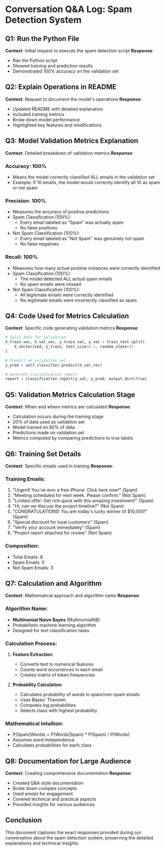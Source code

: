# Conversation Q&A Log: Spam Detection System

## Q1: Run the Python File
**Context**: Initial request to execute the spam detection script
**Response**: 
- Ran the Python script
- Showed training and prediction results
- Demonstrated 100% accuracy on the validation set

## Q2: Explain Operations in README
**Context**: Request to document the model's operations
**Response**: 
- Updated README with detailed explanation
- Included training metrics
- Broke down model performance
- Highlighted key features and modifications

## Q3: Model Validation Metrics Explanation
**Context**: Detailed breakdown of validation metrics
**Response**:

### Accuracy: 100%
- Means the model correctly classified ALL emails in the validation set
- Example: If 10 emails, the model would correctly identify all 10 as spam or not spam

### Precision: 100%
- Measures the accuracy of positive predictions
- Spam Classification (100%):
  * Every email labeled as "Spam" was actually spam
  * No false positives
- Not Spam Classification (100%):
  * Every email labeled as "Not Spam" was genuinely not spam
  * No false negatives

### Recall: 100%
- Measures how many actual positive instances were correctly identified
- Spam Classification (100%):
  * The model detected ALL actual spam emails
  * No spam emails were missed
- Not Spam Classification (100%):
  * All legitimate emails were correctly identified
  * No legitimate emails were incorrectly classified as spam

## Q4: Code Used for Metrics Calculation
**Context**: Specific code generating validation metrics
**Response**:
```python
# Split data for validation
X_train_vec, X_val_vec, y_train_val, y_val = train_test_split(
    X_vectorized, y_train, test_size=0.2, random_state=42
)

# Predict on validation set
y_pred = self.classifier.predict(X_val_vec)

# Generate classification report
report = classification_report(y_val, y_pred, output_dict=True)
```

## Q5: Validation Metrics Calculation Stage
**Context**: When and where metrics are calculated
**Response**:
- Calculation occurs during the training stage
- 20% of data used as validation set
- Model trained on 80% of data
- Predictions made on validation set
- Metrics computed by comparing predictions to true labels

## Q6: Training Set Details
**Context**: Specific emails used in training
**Response**:
### Training Emails:
1. "Urgent! You've won a free iPhone. Click here now!" (Spam)
2. "Meeting scheduled for next week. Please confirm." (Not Spam)
3. "Limited offer: Get rich quick with this amazing investment!" (Spam)
4. "Hi, can we discuss the project timeline?" (Not Spam)
5. "CONGRATULATIONS! You are today's lucky winner of $10,000!" (Spam)
6. "Special discount for loyal customers" (Spam)
7. "Verify your account immediately" (Spam)
8. "Project report attached for review" (Not Spam)

### Composition:
- Total Emails: 8
- Spam Emails: 5
- Not Spam Emails: 3

## Q7: Calculation and Algorithm
**Context**: Mathematical approach and algorithm name
**Response**:

### Algorithm Name: 
- **Multinomial Naive Bayes** (MultinomialNB)
- Probabilistic machine learning algorithm
- Designed for text classification tasks

### Calculation Process:
1. **Feature Extraction**:
   - Converts text to numerical features
   - Counts word occurrences in each email
   - Creates matrix of token frequencies

2. **Probability Calculation**:
   - Calculates probability of words in spam/non-spam emails
   - Uses Bayes' Theorem
   - Computes log probabilities
   - Selects class with highest probability

### Mathematical Intuition:
- P(Spam|Words) = P(Words|Spam) * P(Spam) / P(Words)
- Assumes word independence
- Calculates probabilities for each class

## Q8: Documentation for Large Audience
**Context**: Creating comprehensive documentation
**Response**:
- Created Q&A style documentation
- Broke down complex concepts
- Used emojis for engagement
- Covered technical and practical aspects
- Provided insights for various audiences

## Conclusion
This document captures the exact responses provided during our conversation about the spam detection system, preserving the detailed explanations and technical insights.
